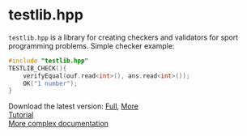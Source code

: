 testlib.hpp
===========

`testlib.hpp` is a library for creating checkers and validators for sport programming problems. Simple checker example:
```c++
#include "testlib.hpp"
TESTLIB_CHECK(){
    verifyEqual(ouf.read<int>(), ans.read<int>());
    OK("1 number");
}
```

Download the latest version: [Full](https://raw.github.com/AlexeyDmitriev/testlib.hpp/master/dist/testlib.full.hpp), [More](://github.com/AlexeyDmitriev/testlib.hpp/tree/master/dist)  
[Tutorial](https://github.com/AlexeyDmitriev/testlib.hpp/wiki/Tutorial)  
[More complex documentation](https://github.com/AlexeyDmitriev/testlib.hpp/wiki/General-Documentation)
